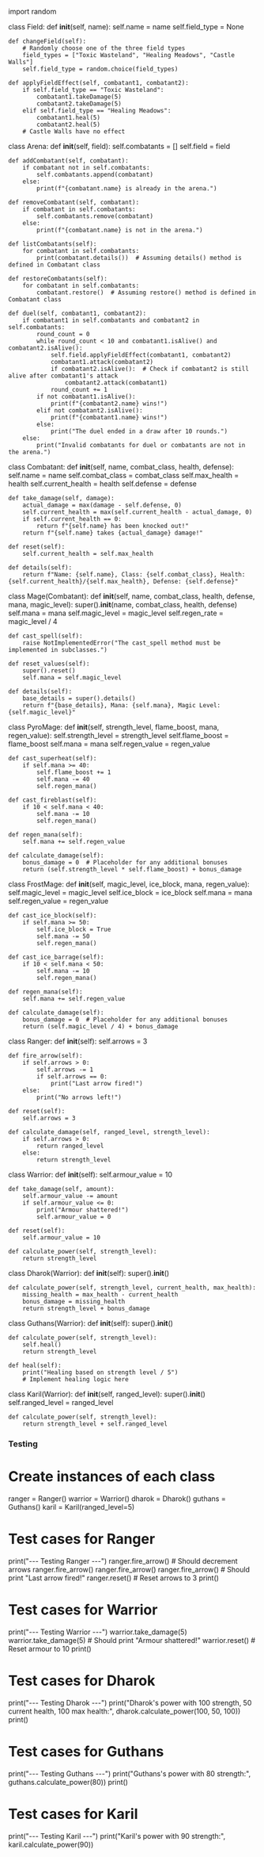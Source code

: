 import random

class Field:
    def __init__(self, name):
        self.name = name
        self.field_type = None
    
    def changeField(self):
        # Randomly choose one of the three field types
        field_types = ["Toxic Wasteland", "Healing Meadows", "Castle Walls"]
        self.field_type = random.choice(field_types)
    
    def applyFieldEffect(self, combatant1, combatant2):
        if self.field_type == "Toxic Wasteland":
            combatant1.takeDamage(5)
            combatant2.takeDamage(5)
        elif self.field_type == "Healing Meadows":
            combatant1.heal(5)
            combatant2.heal(5)
        # Castle Walls have no effect
class Arena:
    def __init__(self, field):
        self.combatants = []
        self.field = field
    
    def addCombatant(self, combatant):
        if combatant not in self.combatants:
            self.combatants.append(combatant)
        else:
            print(f"{combatant.name} is already in the arena.")
    
    def removeCombatant(self, combatant):
        if combatant in self.combatants:
            self.combatants.remove(combatant)
        else:
            print(f"{combatant.name} is not in the arena.")
    
    def listCombatants(self):
        for combatant in self.combatants:
            print(combatant.details())  # Assuming details() method is defined in Combatant class
    
    def restoreCombatants(self):
        for combatant in self.combatants:
            combatant.restore()  # Assuming restore() method is defined in Combatant class
    
    def duel(self, combatant1, combatant2):
        if combatant1 in self.combatants and combatant2 in self.combatants:
            round_count = 0
            while round_count < 10 and combatant1.isAlive() and combatant2.isAlive():
                self.field.applyFieldEffect(combatant1, combatant2)
                combatant1.attack(combatant2)
                if combatant2.isAlive():  # Check if combatant2 is still alive after combatant1's attack
                    combatant2.attack(combatant1)
                round_count += 1
            if not combatant1.isAlive():
                print(f"{combatant2.name} wins!")
            elif not combatant2.isAlive():
                print(f"{combatant1.name} wins!")
            else:
                print("The duel ended in a draw after 10 rounds.")
        else:
            print("Invalid combatants for duel or combatants are not in the arena.")
class Combatant:
    def __init__(self, name, combat_class, health, defense):
        self.name = name
        self.combat_class = combat_class
        self.max_health = health
        self.current_health = health
        self.defense = defense
    
    def take_damage(self, damage):
        actual_damage = max(damage - self.defense, 0)
        self.current_health = max(self.current_health - actual_damage, 0)
        if self.current_health == 0:
            return f"{self.name} has been knocked out!"
        return f"{self.name} takes {actual_damage} damage!"

    def reset(self):
        self.current_health = self.max_health
    
    def details(self):
        return f"Name: {self.name}, Class: {self.combat_class}, Health: {self.current_health}/{self.max_health}, Defense: {self.defense}"
class Mage(Combatant):
    def __init__(self, name, combat_class, health, defense, mana, magic_level):
        super().__init__(name, combat_class, health, defense)
        self.mana = mana
        self.magic_level = magic_level
        self.regen_rate = magic_level / 4
    
    def cast_spell(self):
        raise NotImplementedError("The cast_spell method must be implemented in subclasses.")
    
    def reset_values(self):
        super().reset()
        self.mana = self.magic_level
    
    def details(self):
        base_details = super().details()
        return f"{base_details}, Mana: {self.mana}, Magic Level: {self.magic_level}"
class PyroMage:
    def __init__(self, strength_level, flame_boost, mana, regen_value):
        self.strength_level = strength_level
        self.flame_boost = flame_boost
        self.mana = mana
        self.regen_value = regen_value

    def cast_superheat(self):
        if self.mana >= 40:
            self.flame_boost += 1
            self.mana -= 40
            self.regen_mana()

    def cast_fireblast(self):
        if 10 < self.mana < 40:
            self.mana -= 10
            self.regen_mana()

    def regen_mana(self):
        self.mana += self.regen_value

    def calculate_damage(self):
        bonus_damage = 0  # Placeholder for any additional bonuses
        return (self.strength_level * self.flame_boost) + bonus_damage


class FrostMage:
    def __init__(self, magic_level, ice_block, mana, regen_value):
        self.magic_level = magic_level
        self.ice_block = ice_block
        self.mana = mana
        self.regen_value = regen_value

    def cast_ice_block(self):
        if self.mana >= 50:
            self.ice_block = True
            self.mana -= 50
            self.regen_mana()

    def cast_ice_barrage(self):
        if 10 < self.mana < 50:
            self.mana -= 10
            self.regen_mana()

    def regen_mana(self):
        self.mana += self.regen_value

    def calculate_damage(self):
        bonus_damage = 0  # Placeholder for any additional bonuses
        return (self.magic_level / 4) + bonus_damage
class Ranger:
    def __init__(self):
        self.arrows = 3
    
    def fire_arrow(self):
        if self.arrows > 0:
            self.arrows -= 1
            if self.arrows == 0:
                print("Last arrow fired!")
        else:
            print("No arrows left!")
    
    def reset(self):
        self.arrows = 3
    
    def calculate_damage(self, ranged_level, strength_level):
        if self.arrows > 0:
            return ranged_level
        else:
            return strength_level


class Warrior:
    def __init__(self):
        self.armour_value = 10
    
    def take_damage(self, amount):
        self.armour_value -= amount
        if self.armour_value <= 0:
            print("Armour shattered!")
            self.armour_value = 0
    
    def reset(self):
        self.armour_value = 10
    
    def calculate_power(self, strength_level):
        return strength_level


class Dharok(Warrior):
    def __init__(self):
        super().__init__()
    
    def calculate_power(self, strength_level, current_health, max_health):
        missing_health = max_health - current_health
        bonus_damage = missing_health
        return strength_level + bonus_damage


class Guthans(Warrior):
    def __init__(self):
        super().__init__()
    
    def calculate_power(self, strength_level):
        self.heal()
        return strength_level
    
    def heal(self):
        print("Healing based on strength level / 5")
        # Implement healing logic here


class Karil(Warrior):
    def __init__(self, ranged_level):
        super().__init__()
        self.ranged_level = ranged_level
    
    def calculate_power(self, strength_level):
        return strength_level + self.ranged_level


### Testing

# Create instances of each class
ranger = Ranger()
warrior = Warrior()
dharok = Dharok()
guthans = Guthans()
karil = Karil(ranged_level=5)

# Test cases for Ranger
print("--- Testing Ranger ---")
ranger.fire_arrow()  # Should decrement arrows
ranger.fire_arrow()
ranger.fire_arrow()
ranger.fire_arrow()  # Should print "Last arrow fired!"
ranger.reset()  # Reset arrows to 3
print()

# Test cases for Warrior
print("--- Testing Warrior ---")
warrior.take_damage(5)
warrior.take_damage(5)  # Should print "Armour shattered!"
warrior.reset()  # Reset armour to 10
print()

# Test cases for Dharok
print("--- Testing Dharok ---")
print("Dharok's power with 100 strength, 50 current health, 100 max health:", dharok.calculate_power(100, 50, 100))
print()

# Test cases for Guthans
print("--- Testing Guthans ---")
print("Guthans's power with 80 strength:", guthans.calculate_power(80))
print()

# Test cases for Karil
print("--- Testing Karil ---")
print("Karil's power with 90 strength:", karil.calculate_power(90))
